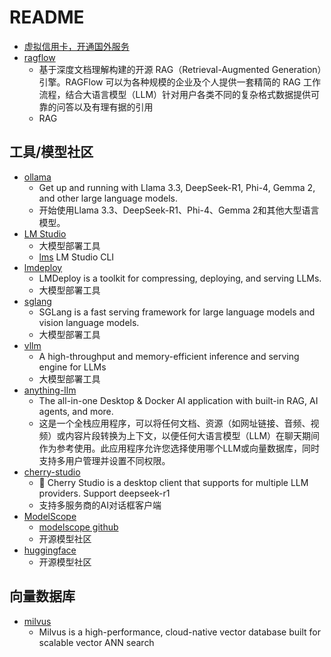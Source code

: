# README


 * [虚拟信用卡，开通国外服务](https://yeka.ai)
 * [ragflow](https://github.com/infiniflow/ragflow)
   * 基于深度文档理解构建的开源 RAG（Retrieval-Augmented Generation）引擎。RAGFlow 可以为各种规模的企业及个人提供一套精简的 RAG 工作流程，结合大语言模型（LLM）针对用户各类不同的复杂格式数据提供可靠的问答以及有理有据的引用
   * RAG

## 工具/模型社区
 * [ollama](https://github.com/ollama/ollama)
   * Get up and running with Llama 3.3, DeepSeek-R1, Phi-4, Gemma 2, and other large language models.
   * 开始使用Llama 3.3、DeepSeek-R1、Phi-4、Gemma 2和其他大型语言模型。
 * [LM Studio](https://lmstudio.ai/)
   * 大模型部署工具 
   * [lms](https://github.com/lmstudio-ai/lms) LM Studio CLI
 * [lmdeploy](https://github.com/InternLM/lmdeploy)
   * LMDeploy is a toolkit for compressing, deploying, and serving LLMs. 
   * 大模型部署工具 
 * [sglang](https://github.com/sgl-project/sglang)
   * SGLang is a fast serving framework for large language models and vision language models.
   * 大模型部署工具
 * [vllm](https://github.com/vllm-project/vllm)
   * A high-throughput and memory-efficient inference and serving engine for LLMs
   * 大模型部署工具
 * [anything-llm](https://github.com/Mintplex-Labs/anything-llm)
   * The all-in-one Desktop & Docker AI application with built-in RAG, AI agents, and more.
   * 这是一个全栈应用程序，可以将任何文档、资源（如网址链接、音频、视频）或内容片段转换为上下文，以便任何大语言模型（LLM）在聊天期间作为参考使用。此应用程序允许您选择使用哪个LLM或向量数据库，同时支持多用户管理并设置不同权限。
 * [cherry-studio](https://github.com/CherryHQ/cherry-studio)
   * 🍒 Cherry Studio is a desktop client that supports for multiple LLM providers. Support deepseek-r1
   * 支持多服务商的AI对话框客户端
 * [ModelScope](https://www.modelscope.cn/home)
   * [modelscope github](https://github.com/modelscope) 
   * 开源模型社区
 * [huggingface](https://huggingface.co/spaces)
   * 开源模型社区

## 向量数据库
 * [milvus](https://github.com/milvus-io/milvus)
   * Milvus is a high-performance, cloud-native vector database built for scalable vector ANN search 
